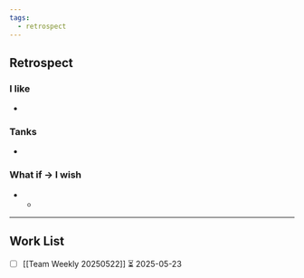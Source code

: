 ```yaml
---
tags:
  - retrospect
---
```



## Retrospect
### I like
- 
### Tanks
- 
### What if -> I wish
- 
	- 
---
## Work List
- [ ] [[Team Weekly 20250522]] ⏳ 2025-05-23 